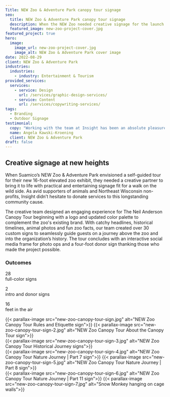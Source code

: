```yaml
---
Title: NEW Zoo & Adventure Park canopy tour signage
seo:
  title: NEW Zoo & Adventure Park canopy tour signage
  description: When the NEW Zoo needed creative signage for the launch of their new Canopy Tour, Insight lent design and writing expertise to enhance the zoo’s existing brand!
  featured_image: new-zoo-project-cover.jpg
featured_project: true
hero:
  image:
    image_url: new-zoo-project-cover.jpg
    image_alt: NEW Zoo & Adventure Park cover image
date: 2022-08-29
client: NEW Zoo & Adventure Park
industries:
  industries:
    - industry: Entertainment & Tourism
provided_services:
  services:
    - service: Design
      url: /services/graphic-design-services/
    - service: Content
      url: /services/copywriting-services/
tags:
  - Branding
  - Outdoor Signage
testimonial:
  copy: "Working with the team at Insight has been an absolute pleasure. They are creative, responsive, dedicated and take deadlines seriously. I’ve been continually impressed by their work and by their work ethic—it’s been so much fun to see this project come together! I can wholeheartedly recommend them to anyone looking for professional marketing and design. Insight Creative really can do it all!"
  name: Angela Kawski-Kroening
  client: NEW Zoo & Adventure Park
draft: false
---
```


<div class="block">
  <div class="wrapper flow">

  ## Creative signage at new heights

  When Suamico’s NEW Zoo & Adventure Park envisioned a self-guided tour for their new 16-foot elevated zoo exhibit, they needed a creative partner to bring it to life with practical and entertaining signage fit for a walk on the wild side. As avid supporters of animals and Northeast Wisconsin non-profits, Insight didn’t hesitate to donate services to this longstanding community cause.
  
  The creative team designed an engaging experience for The Neil Anderson Canopy Tour beginning with a logo and updated color palette to complement the zoo's existing brand. With catchy headlines, historical timelines, animal photos and fun zoo facts, our team created over 30 custom signs to seamlessly guide guests on a journey above the zoo and into the organization’s history. The tour concludes with an interactive social media frame for photo ops and a four-foot donor sign thanking those who made the project possible.
  </div>
</div>

<div class="wrapper flow">
  <h3>Outcomes</h3>

  <div class="grid-3">
    <p><span class="h3 text-tertiary">28</span><br>
    full-color signs</p>
    <p><span class="h3 text-tertiary">2</span><br>
    intro and donor signs</p>
    <p><span class="h3 text-tertiary">16</span><br>
    feet in the air</p>
  </div>
</div>

<div class="wrapper-md mt-9">
  <div class="flex-grid">
    {{< parallax-image src="new-zoo-canopy-tour-sign.jpg" alt="NEW Zoo Canopy Tour Rules and Etiquette sign">}}
    {{< parallax-image src="new-zoo-canopy-tour-sign-2.jpg" alt="NEW Zoo Canopy Tour About the Canopy Tour sign">}}
  </div>

  <div class="flex-grid">
    {{< parallax-image src="new-zoo-canopy-tour-sign-3.jpg" alt="NEW Zoo Canopy Tour Historical Journey signs">}}
  </div>

  <div class="flex-grid">
    {{< parallax-image src="new-zoo-canopy-tour-sign-4.jpg" alt="NEW Zoo Canopy Tour Nature Journey | Part 7 sign">}}
    {{< parallax-image src="new-zoo-canopy-tour-sign-5.jpg" alt="NEW Zoo Canopy Tour Nature Journey | Part 8 sign">}}
  </div>

  <div class="flex-grid">
    {{< parallax-image src="new-zoo-canopy-tour-sign-6.jpg" alt="NEW Zoo Canopy Tour Nature Journey | Part 11 sign">}}
    {{< parallax-image src="new-zoo-canopy-tour-sign-7.jpg" alt="Snow Monkey hanging on cage walls">}}
  </div>
</div>
